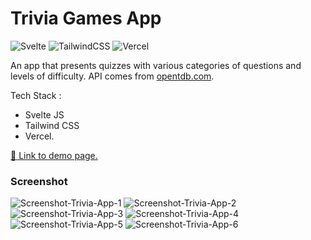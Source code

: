 # Trivia Games App

![Svelte](https://img.shields.io/badge/svelte-%23f1413d.svg?style=for-the-badge&logo=svelte&logoColor=white)
![TailwindCSS](https://img.shields.io/badge/tailwindcss-%2338B2AC.svg?style=for-the-badge&logo=tailwind-css&logoColor=white)
![Vercel](https://img.shields.io/badge/vercel-%23000000.svg?style=for-the-badge&logo=vercel&logoColor=white)

An app that presents quizzes with various categories of questions and levels of difficulty. API comes from [opentdb.com](https://opentdb.com/api_config.php).

Tech Stack :
- Svelte JS
- Tailwind CSS
- Vercel.

[:link: Link to demo page.](https://trivia-games-lovat.vercel.app)

### Screenshot 
![Screenshot-Trivia-App-1](https://user-images.githubusercontent.com/76164968/177900820-a5c3bbe0-96ac-4212-ab94-8cf9da224fa0.PNG)
![Screenshot-Trivia-App-2](https://user-images.githubusercontent.com/76164968/177900839-60c89eaa-6a3a-4bc8-ba0d-d456a9bf0785.PNG)
![Screenshot-Trivia-App-3](https://user-images.githubusercontent.com/76164968/177900861-22f4d297-ac46-4c13-bb2a-407b5adec3ac.PNG)
![Screenshot-Trivia-App-4](https://user-images.githubusercontent.com/76164968/177900876-12ba4d62-4cec-450d-956e-a6cdb4c23f8c.PNG)
![Screenshot-Trivia-App-5](https://user-images.githubusercontent.com/76164968/177900893-df39228e-79b7-489e-b7e3-c3f74c372874.PNG)
![Screenshot-Trivia-App-6](https://user-images.githubusercontent.com/76164968/177900906-cd49876e-1af9-43ad-b94f-d420cd8bede8.PNG)
